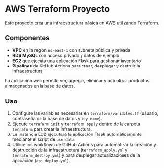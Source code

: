 # AWS Terraform Proyecto

Este proyecto crea una infraestructura básica en AWS utilizando Terraform.

## Componentes

- **VPC** en la región `us-east-1` con subnets pública y privada
- **RDS MySQL** con acceso privado y datos de ejemplo
- **EC2** que ejecuta una aplicación Flask para gestionar inventario
- **Pipelines** de GitHub Actions para crear, desplegar y destruir la infraestructura

La aplicación web permite ver, agregar, eliminar y actualizar productos almacenados en la base de datos.

## Uso

1. Configure las variables necesarias en `terraform/variables.tf` (usuario, contraseña de la base de datos y `key_name`).
2. Ejecute `terraform init` y `terraform apply` dentro de la carpeta `terraform` para crear la infraestructura.
3. La instancia EC2 ejecutará la aplicación Flask automáticamente mediante el script de `userdata`.
4. Utilice los workflows de GitHub Actions para automatizar la creación y destrucción de la infraestructura (`terraform_apply.yml` y `terraform_destroy.yml`) y para desplegar actualizaciones de la aplicación (`app_deploy.yml`).


